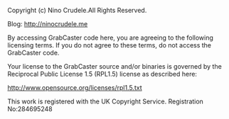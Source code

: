 Copyright (c) Nino Crudele.All Rights Reserved.

Blog: http://ninocrudele.me

By accessing GrabCaster code here, you are agreeing to the following licensing terms.
If you do not agree to these terms, do not access the GrabCaster code.

Your license to the GrabCaster source and/or binaries is governed by the Reciprocal Public License 1.5 (RPL1.5) license as described here: 

http://www.opensource.org/licenses/rpl1.5.txt

This work is registered with the UK Copyright Service.
Registration No:284695248
